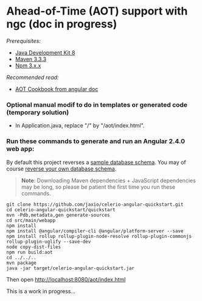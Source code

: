 # Ahead-of-Time (AOT) support with ngc (doc in progress)

*Prerequisites:* 

* [Java Development Kit 8](http://www.oracle.com/technetwork/java/javase/downloads/index.html)
* [Maven 3.3.3](https://maven.apache.org/download.cgi) 
* [Npm 3.x.x](https://nodejs.org/en/)

*Recommended read:*

* [AOT Cookbook from angular doc](https://angular.io/docs/ts/latest/cookbook/aot-compiler.html)

### Optional manual modif to do in templates or generated code (temporary solution)

- In Application.java, replace "/" by "/aot/index.html".

### Run these commands to generate and run an Angular 2.4.0 web app:

By default this project reverses a [sample database schema](https://github.com/jaxio/celerio-angular-quickstart/blob/master/quickstart-conf/01-create.sql).
You may of course [reverse your own database schema](#how-to-use-your-own-database).

> **Note**: Downloading Maven dependencies + JavaScript dependencies may be long, so please be patient the first time you run these commands.

    git clone https://github.com/jaxio/celerio-angular-quickstart.git
    cd celerio-angular-quickstart/quickstart
    mvn -Pdb,metadata,gen generate-sources
    cd src/main/webapp
    npm install
    npm install @angular/compiler-cli @angular/platform-server --save
    npm install rollup rollup-plugin-node-resolve rollup-plugin-commonjs rollup-plugin-uglify --save-dev
    node copy-dist-files
    npm run build:aot    
    cd ../../..
    mvn package
    java -jar target/celerio-angular-quickstart.jar


Then open [http://localhost:8080/aot/index.html](http://localhost:8080/aot/index.html)

This is a work in progress... 